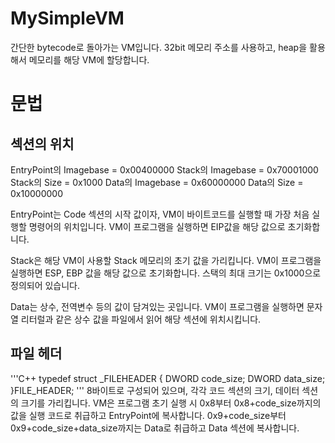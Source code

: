 # MySimpleVM
간단한 bytecode로 돌아가는 VM입니다. 32bit 메모리 주소를 사용하고, heap을 활용해서 
메모리를 해당 VM에 할당합니다.

# 문법
## 섹션의 위치
EntryPoint의 Imagebase = 0x00400000
Stack의  Imagebase     = 0x70001000
Stack의  Size          = 0x1000
Data의 Imagebase       = 0x60000000
Data의 Size            = 0x10000000

EntryPoint는 Code 섹션의 시작 값이자, VM이 바이트코드를 실행할 때 가장 처음 실행할 명령어의 
위치입니다. VM이 프로그램을 실행하면 EIP값을 해당 값으로 초기화합니다.

Stack은 해당 VM이 사용할 Stack 메모리의 초기 값을 가리킵니다. VM이 프로그램을 실행하면 
ESP, EBP 값을 해당 값으로 초기화합니다. 스택의 최대 크기는 0x1000으로 정의되어 있습니다.

Data는 상수, 전역변수 등의 값이 담겨있는 곳입니다. VM이 프로그램을 실행하면
문자열 리터럴과 같은 상수 값을 파일에서 읽어 해당 섹션에 위치시킵니다. 

## 파일 헤더
'''C++
typedef struct _FILEHEADER {
	DWORD code_size;
	DWORD data_size;
}FILE_HEADER;
'''
8바이트로 구성되어 있으며, 각각 코드 섹션의 크기, 데이터 섹션의 크기를 가리킵니다. 
VM은 프로그램 초기 실행 시 0x8부터 0x8+code_size까지의 값을 실행 코드로 취급하고 EntryPoint에 복사합니다.
0x9+code_size부터 0x9+code_size+data_size까지는 Data로 취급하고 Data 섹션에 복사합니다. 
